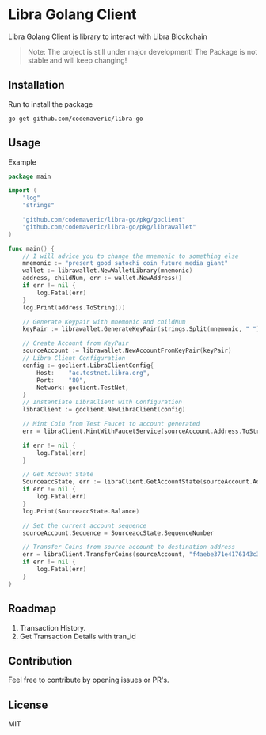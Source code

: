 # Libra Golang Client
Libra Golang Client is library to interact with Libra Blockchain

> Note: The project is still under major development! The Package is not stable and will keep changing!

## Installation
Run to install the package

```
go get github.com/codemaveric/libra-go
```

## Usage
Example

```Go
package main

import (
	"log"
	"strings"

	"github.com/codemaveric/libra-go/pkg/goclient"
	"github.com/codemaveric/libra-go/pkg/librawallet"
)

func main() {
 	// I will advice you to change the mnemonic to something else
	mnemonic := "present good satochi coin future media giant"
	wallet := librawallet.NewWalletLibrary(mnemonic)
	address, childNum, err := wallet.NewAddress()
	if err != nil {
		log.Fatal(err)
	}
	log.Print(address.ToString())

	// Generate Keypair with mnemonic and childNum
	keyPair := librawallet.GenerateKeyPair(strings.Split(mnemonic, " "), childNum)

	// Create Account from KeyPair
	sourceAccount := librawallet.NewAccountFromKeyPair(keyPair)
	// Libra Client Configuration
	config := goclient.LibraClientConfig{
		Host:    "ac.testnet.libra.org",
		Port:    "80",
		Network: goclient.TestNet,
	}
	// Instantiate LibraClient with Configuration
	libraClient := goclient.NewLibraClient(config)

	// Mint Coin from Test Faucet to account generated
	err = libraClient.MintWithFaucetService(sourceAccount.Address.ToString(), 500000000, true)

	if err != nil {
		log.Fatal(err)
	}

	// Get Account State
	SourceaccState, err := libraClient.GetAccountState(sourceAccount.Address.ToString())
	if err != nil {
		log.Fatal(err)
	}
	log.Print(SourceaccState.Balance)

	// Set the current account sequence
	sourceAccount.Sequence = SourceaccState.SequenceNumber

	// Transfer Coins from source account to destination address
	err = libraClient.TransferCoins(sourceAccount, "f4aebe371e4176143c3409122d0adf43c0e00a6552b5b0ae9980d8981fcd0221", 11000000, 0, 10000, true)
	if err != nil {
		log.Fatal(err)
	}	
}

```

## Roadmap

1) Transaction History.
2) Get Transaction Details with tran_id

## Contribution
Feel free to contribute by opening issues or PR's.

## License
MIT
